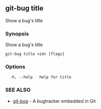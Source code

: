 ## git-bug title

Show a bug's title

### Synopsis

Show a bug's title

```
git-bug title <id> [flags]
```

### Options

```
  -h, --help   help for title
```

### SEE ALSO

* [git-bug](git-bug.md)	 - A bugtracker embedded in Git

